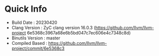 # Quick Info
* Build Date : 20230420
* Clang Version : ZyC clang version 16.0.3 (https://github.com/llvm/llvm-project 6e5368c3967a68e6b5bd047c7ec606e4c7348c8d)
* Binutils Version : master
* Compiled Based : https://github.com/llvm/llvm-project/commit/6e5368c3

